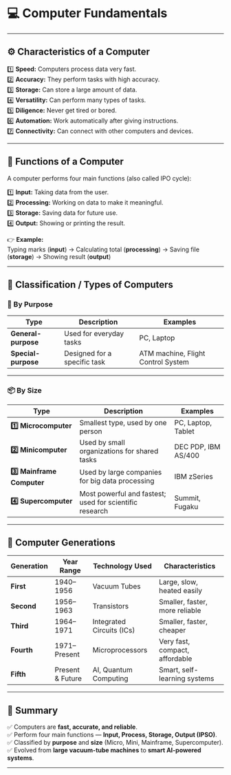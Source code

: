# 💻 Computer Fundamentals

---

## ⚙️ Characteristics of a Computer

1️⃣ **Speed:** Computers process data very fast.  
2️⃣ **Accuracy:** They perform tasks with high accuracy.  
3️⃣ **Storage:** Can store a large amount of data.  
4️⃣ **Versatility:** Can perform many types of tasks.  
5️⃣ **Diligence:** Never get tired or bored.  
6️⃣ **Automation:** Work automatically after giving instructions.  
7️⃣ **Connectivity:** Can connect with other computers and devices.

---

## 🔹 Functions of a Computer

A computer performs four main functions (also called IPO cycle):

1️⃣ **Input:** Taking data from the user.  
2️⃣ **Processing:** Working on data to make it meaningful.  
3️⃣ **Storage:** Saving data for future use.  
4️⃣ **Output:** Showing or printing the result.

👉 **Example:**  
Typing marks (**input**) → Calculating total (**processing**) → Saving file (**storage**) → Showing result (**output**)

---

## 📏 Classification / Types of Computers

### 🎯 By Purpose

| Type | Description | Examples |
|------|--------------|-----------|
| **General-purpose** | Used for everyday tasks | PC, Laptop |
| **Special-purpose** | Designed for a specific task | ATM machine, Flight Control System |

---

### 📦 By Size

| Type | Description | Examples |
|------|--------------|-----------|
| **1️⃣ Microcomputer** | Smallest type, used by one person | PC, Laptop, Tablet |
| **2️⃣ Minicomputer** | Used by small organizations for shared tasks | DEC PDP, IBM AS/400 |
| **3️⃣ Mainframe Computer** | Used by large companies for big data processing | IBM zSeries |
| **4️⃣ Supercomputer** | Most powerful and fastest; used for scientific research | Summit, Fugaku |

---

## 🧬 Computer Generations

| Generation | Year Range | Technology Used | Characteristics |
|-------------|-------------|------------------|------------------|
| **First** | 1940–1956 | Vacuum Tubes | Large, slow, heated easily |
| **Second** | 1956–1963 | Transistors | Smaller, faster, more reliable |
| **Third** | 1964–1971 | Integrated Circuits (ICs) | Smaller, faster, cheaper |
| **Fourth** | 1971–Present | Microprocessors | Very fast, compact, affordable |
| **Fifth** | Present & Future | AI, Quantum Computing | Smart, self-learning systems |

---

## 📘 Summary

✅ Computers are **fast, accurate, and reliable**.  
✅ Perform four main functions — **Input, Process, Storage, Output (IPSO)**.  
✅ Classified by **purpose** and **size** (Micro, Mini, Mainframe, Supercomputer).  
✅ Evolved from **large vacuum-tube machines** to **smart AI-powered systems**.

---
